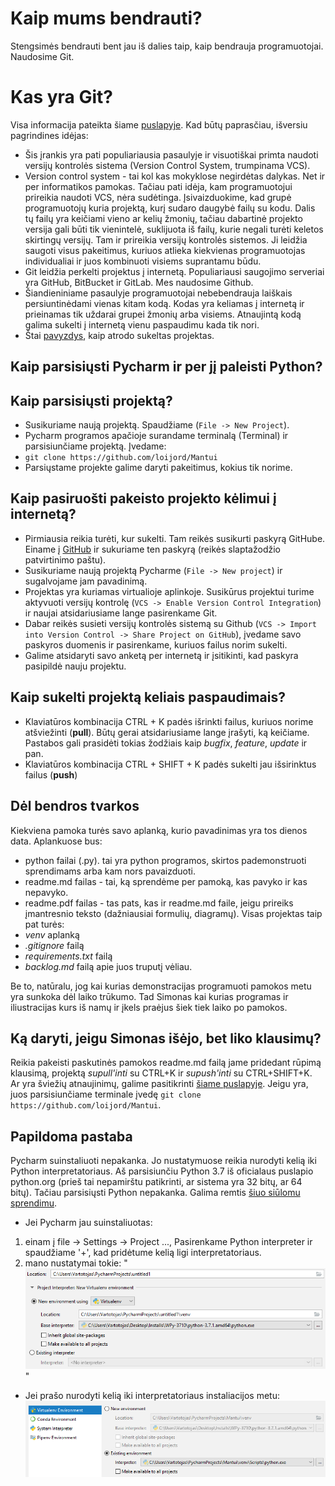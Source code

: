 # Kaip mums bendrauti?
Stengsimės bendrauti bent jau iš dalies taip, kaip bendrauja programuotojai. Naudosime Git.
# Kas yra Git?
Visa informacija pateikta šiame [puslapyje](https://www.freecodecamp.org/news/a-beginners-guide-to-git-how-to-create-your-first-github-project-c3ff53f56861/).
Kad būtų paprasčiau, išversiu pagrindines idėjas:
* Šis įrankis yra pati populiariausia pasaulyje ir visuotiškai primta naudoti versijų kontrolės sistema (Version Control System, trumpinama VCS).
* Version control system - tai kol kas mokyklose negirdėtas dalykas. Net ir per informatikos pamokas. Tačiau pati idėja, kam programuotojui prireikia naudoti VCS, nėra sudėtinga. Įsivaizduokime, kad grupė programuotojų kuria projektą, kurį sudaro daugybė failų su kodu. Dalis tų failų yra keičiami vieno ar kelių žmonių, tačiau dabartinė projekto versija gali būti tik vienintelė, suklijuota iš failų, kurie negali turėti keletos skirtingų versijų.
Tam ir prireikia versijų kontrolės sistemos. Ji leidžia saugoti visus pakeitimus, kuriuos atlieka kiekvienas programuotojas individualiai ir juos kombinuoti visiems suprantamu būdu.
* Git leidžia perkelti projektus į internetą. Populiariausi saugojimo serveriai yra GitHub, BitBucket ir GitLab. Mes naudosime Github.
* Šiandieniniame pasaulyje programuotojai nebebendrauja laiškais persiuntinėdami vienas kitam kodą. Kodas yra keliamas į internetą ir prieinamas tik uždarai grupei žmonių arba visiems. Atnaujintą kodą galima sukelti į internetą vienu paspaudimu kada tik nori.
* Štai [pavyzdys](https://github.com/trokas/ai_primer), kaip atrodo sukeltas projektas. 
## Kaip parsisiųsti Pycharm ir per jį paleisti Python?

## Kaip parsisiųsti projektą?
* Susikuriame naują projektą. Spaudžiame (```File -> New Project```).
* Pycharm programos apačioje surandame terminalą (Terminal) ir parsisiunčiame projektą. Įvedame:
* ```git clone https://github.com/loijord/Mantui```
* Parsiųstame projekte galime daryti pakeitimus, kokius tik norime.

## Kaip pasiruošti pakeisto projekto kėlimui į internetą?
* Pirmiausia reikia turėti, kur sukelti. Tam reikės susikurti paskyrą GitHube. 
Einame į [GitHub](https://github.com) ir sukuriame ten paskyrą (reikės slaptažodžio patvirtinimo paštu).
* Susikuriame naują projektą Pycharme (```File -> New project```) ir sugalvojame jam pavadinimą.
* Projektas yra kuriamas virtualioje aplinkoje. Susikūrus projektui turime aktyvuoti versijų kontrolę (```VCS -> Enable Version Control Integration```) ir naujai atsidariusiame lange pasirenkame Git.
* Dabar reikės susieti versijų kontrolės sistemą su Github (```VCS -> Import into Version Control -> Share Project on GitHub```), įvedame savo paskyros duomenis ir pasirenkame, kuriuos failus norim sukelti.
* Galime atsidaryti savo anketą per internetą ir įsitikinti, kad paskyra pasipildė nauju projektu.

## Kaip sukelti projektą keliais paspaudimais?
* Klaviatūros kombinacija CTRL + K padės išrinkti failus, kuriuos norime atšviežinti (**pull**). Būtų gerai atsidariusiame lange įrašyti, ką keičiame. Pastabos gali prasidėti tokias žodžiais kaip *bugfix*, *feature*, *update* ir pan.
* Klaviatūros kombinacija CTRL + SHIFT + K padės sukelti jau išsirinktus failus (**push**)

## Dėl bendros tvarkos
Kiekviena pamoka turės savo aplanką, kurio pavadinimas yra tos dienos data. Aplankuose bus:
* python failai (.py). tai yra python programos, skirtos pademonstruoti sprendimams arba kam nors pavaizduoti.
* readme.md failas - tai, ką sprendėme per pamoką, kas pavyko ir kas nepavyko.
* readme.pdf failas - tas pats, kas ir readme.md faile, jeigu prireiks įmantresnio teksto (dažniausiai formulių, diagramų).
Visas projektas taip pat turės:
* *venv* aplanką
* *.gitignore* failą
* *requirements.txt* failą
* *backlog.md* failą
apie juos truputį vėliau.

Be to, natūralu, jog kai kurias demonstracijas programuoti pamokos metu yra sunkoka dėl laiko trūkumo. Tad Simonas kai kurias programas ir iliustracijas kurs iš namų ir įkels praėjus šiek tiek laiko po pamokos.

## Ką daryti, jeigu Simonas išėjo, bet liko klausimų?
Reikia pakeisti paskutinės pamokos readme.md failą jame pridedant rūpimą klausimą, projektą *supull'inti* su CTRL+K ir *supush'inti* su CTRL+SHIFT+K.  
Ar yra šviežių atnaujinimų, galime pasitikrinti [šiame puslapyje](https://github.com/loijord/Mantui). Jeigu yra, juos parsisiunčiame terminale įvedę ```git clone https://github.com/loijord/Mantui```.

## Papildoma pastaba

Pycharm suinstaliuoti nepakanka. Jo nustatymuose reikia nurodyti kelią iki Python interpretatoriaus. Aš parsisiunčiu 
Python 3.7 iš oficialaus puslapio python.org (prieš tai nepamirštu patikrinti, ar sistema yra 32 bitų, ar 64 bitų). Tačiau parsisiųsti Python nepakanka. 
Galima remtis [šiuo siūlomu sprendimu](https://stackoverflow.com/a/55796938/3044825).

* Jei Pycharm jau suinstaliuotas:

1) einam į file -> Settings -> Project ..., Pasirenkame Python interpreter ir spaudžiame '+', kad pridėtume kelią ligi interpretatoriaus.
2) mano nustatymai tokie:
"![](langas1.png)"

* Jei prašo nurodyti kelią iki interpretatoriaus instaliacijos metu:
![](langas2.png)